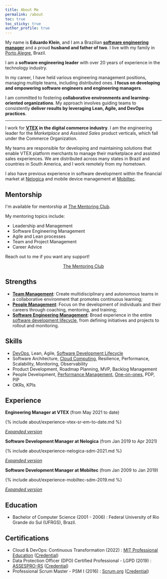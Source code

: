 ```yaml
---
title: About Me
permalink: /about
toc: true
toc_sticky: true
author_profile: true
---
```


My name is **Eduardo Klein**, and I am a Brazilian **[software engineering manager](/mgmt/sem/sem-role)** and a proud **husband and father of two**. I live with my family in [Porto Alegre](https://en.wikipedia.org/wiki/Porto_Alegre), Brazil.

I am a **software engineering leader** with over 20 years of experience in the technology industry.

In my career, I have held various engineering management positions, managing multiple teams, including distributed ones. **I focus on developing and empowering software engineers and engineering managers**.

I am committed to fostering **collaborative environments and learning-oriented organizations**. My approach involves guiding teams to consistently **deliver results by leveraging Lean, Agile, and DevOps practices**.

---

I work for **[VTEX](/about/vtex) in the digital commerce industry**. I am the engineering leader for the *Marketplace* and *Assisted Sales* product verticals, which fall under the Commerce Organization.

My teams are responsible for developing and maintaining solutions that enable VTEX platform merchants to manage their marketplace and assisted sales experiences. We are distributed across many states in Brazil and countries in South America, and I work remotely from my hometown.

I also have previous experience in software development within the financial market at [Nelogica](/about/nelogica) and mobile device management at [Mobiltec](/about/mobiltec).

## Mentorship

<p>I'm available for mentorship at <a rel="me" href="https://www.mentoring-club.com/the-mentors/eduardo-klein" target="_blank">The Mentoring Club</a>.</p>

My mentoring topics include:

- Leadership and Management
- Software Engineering Management
- Agile and Lean processes
- Team and Project Management
- Career Advice

Reach out to me if you want any support!

<p style="text-align: center;"><a rel="me" class="btn btn--primary" href="https://www.mentoring-club.com/the-mentors/eduardo-klein" target="_blank">The Mentoring Club</a></p>

## Strengths

- **[Team Management](/mgmt/team)**: Create multidisciplinary and autonomous teams in a collaborative environment that promotes continuous learning;
- **[People Management](/mgmt/people/)**: Focus on the development of individuals and their careers through coaching, mentoring, and training;
- **[Software Engineering Management](/mgmt/sem/)**: Broad experience in the entire [software development lifecycle](/swe/sdlc), from defining initiatives and projects to rollout and monitoring.

## Skills

- [DevOps](/swe/devops), Lean, Agile, [Software Development Lifecycle](/swe/sdlc)
- Software Architecture, [Cloud Computing](swe/cloud-computing), Resilience, Performance, Scalability, Monitoring, Observability
- Product Development, Roadmap Planning, MVP, Backlog Management
- People Development, [Performance Management](/mgmt/people/performance), [One-on-ones](/mgmt/people/one-on-ones), PDP, PIP
- OKRs, KPIs

## Experience

**Engineering Manager at VTEX** <nobr>(from May 2021 to date)</nobr>

{% include about/experience-vtex-sr-em-to-date.md %}

*[Expanded version](/about/vtex)*

**Software Development Manager at Nelogica** <nobr>(from Jan 2019 to Apr 2021)</nobr>

{% include about/experience-nelogica-sdm-2021.md %}

*[Expanded version](/about/nelogica)*

**Software Development Manager at Mobiltec** <nobr>(from Jan 2009 to Jan 2019)</nobr>

{% include about/experience-mobiltec-sdm-2019.md %}

*[Expanded version](/about/mobiltec)*

## Education

- Bachelor of Computer Science (2001 - 2006)
: Federal University of Rio Grande do Sul (UFRGS), Brazil.

## Certifications

- Cloud & DevOps: Continuous Transformation (2022)
: [MIT Professional Education](https://professionalprograms.mit.edu/) ([Credential](https://www.credential.net/abe5612a-79b9-4462-a562-88f77211fefd))
- Data Protection Officer (DPO) Certified Professional - LGPD (2019)
: [ASSESPRO-RS](https://www.assespro-rs.org.br/) ([Credential](https://badgr.io/public/assertions/nAx5jBpqQTOpMDpV1OvYeg))
- Professional Scrum Master - PSM I (2016)
: [Scrum.org](https://scrum.org/) ([Credential](https://www.scrum.org/user/167525))